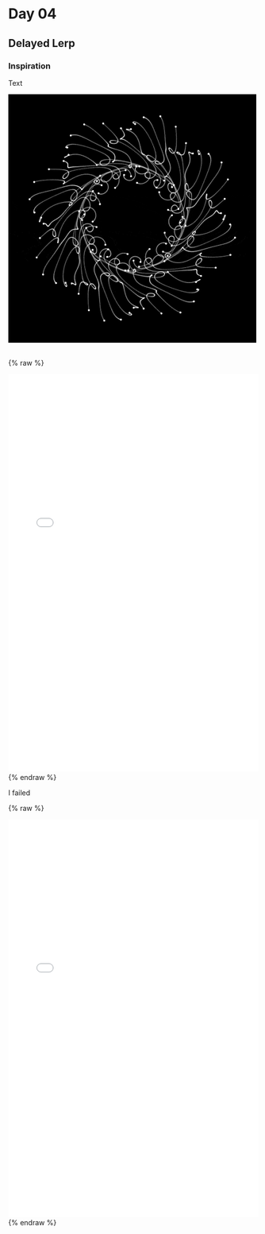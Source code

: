 # Day 04

## Delayed Lerp

### Inspiration

Text

![Inspiration](content/day04/inspiration.webp)

## 


{% raw %}
<iframe src="content/day04/01/embed.html" width="100%" height="800" frameborder="no"></iframe>
{% endraw %}

I failed

{% raw %}
<iframe src="content/day04/01-2/embed.html" width="100%" height="800" frameborder="no"></iframe>
{% endraw %}

